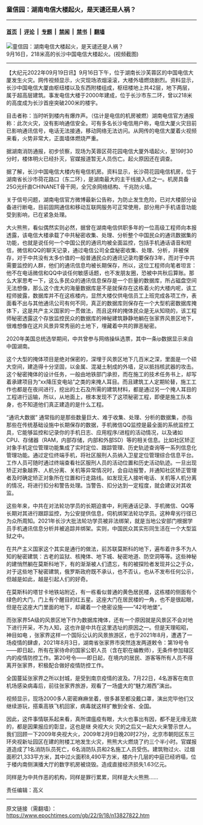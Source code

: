 ### 童信园：湖南电信大楼起火，是天谴还是人祸？

---

#### [首页](../../../..?n13827822) &nbsp;|&nbsp; [评论](../../../../../epoch-comment?n13827822) &nbsp;|&nbsp; [专题](../../../../../epoch-special?n13827822) &nbsp;|&nbsp; [禁闻](../../../../../epoch-news?n13827822) &nbsp;|&nbsp; [禁书](../../../../../books?n13827822) &nbsp;|&nbsp; [翻墙](https://github.com/gfw-breaker/nogfw/blob/master/README.md?n13827822)


<div><img alt="童信园：湖南电信大楼起火，是天谴还是人祸？" class="attachment-djy_600_400 size-djy_600_400 wp-post-image" src="https://i.epochtimes.com/assets/uploads/2022/09/id13826447-b601e87ecd62b3a50a699b4932df6113.jpg"/>
<div class="caption">
 9月16日，218米高的长沙中国电信大楼起火。(视频截图)
</div></div><hr/><div class="post_content" id="artbody" itemprop="articleBody">
 <!-- article content begin -->
 <p>
  【大纪元2022年09月19日讯】9月16日下午，位于湖南长沙芙蓉区的中国电信大厦发生火灾。网传视频显示，火灾现场浓烟滚滚，大楼外墙燃烧剧烈。资料显示，长沙中国电信大厦由枢纽楼以及东西附楼组成，枢纽楼地上共42层，地下两层，属于超高层建筑。事发电信大楼于2000年建成，位于长沙市东二环，曾以218米的高度成为长沙首座突破200米的楼宇。
 </p>
 <p>
  目击者称：当时听到楼内有爆炸声。（估计是电信的机房被燃）湖南电信官方通报称：此次火灾，没有影响通信安全。可有多名长沙电信用户称，电信大厦火灾目前已影响通讯信号，电话无法接通，移动网络无法访问。从网传的电信大厦着火视频来看，火势非常大，正面墙体燃烧严重。
 </p>
 <p>
  据湖南消防通报，初步侦察，现场为芙蓉区荷花园电信大厦外墙起火，至19时30分时，楼体明火已经扑灭，官媒报道暂无人员伤亡。起火原因还在调查。
 </p>
 <p>
  据了解，长沙中国电信大楼内有电信机房。资料显示，长沙荷花园电信机房，位于湖南省长沙市荷花路口（东二环），是湖南最大的主干线接入点之一。机房具备25G光纤直CHINANET骨干网，全冗余网络结构、千兆防火墙。
 </p>
 <p>
  关于信号问题，湖南电信官方微博最新公告称，为防止发生危险，已对大楼部分设备进行断电，目前固网通信和移动互联网服务可正常使用，部分用户手机语音功能受到影响，已在紧急处理。
 </p>
 <p>
  大火熊熊，看似偶然实则必然，据曾在湖南电信供职多年的一位高级工程师向本报透露，该电信大楼承载了中共秘密收集、处理、分析整个中国民众的通讯数据集的功能，也就是说任何一个中国公民的通讯均被全面监控，包括手机通话语音和短信，微信和QQ的聊天记录，通过电信公司全盘秘密收集、处理、分析，并被保存，对于中共没有太多价值的一般普通民众的通讯记录均要保存3年，而对于中共需要监控的人群，他们的通讯信息均被长期保存，所以，这位工程师向笔者坦言：他不在电话微信和QQ中谈任何敏感话题，也不发朋友圈，恐被中共秋后算账。那么大家思考一下，这么多民众的通讯信息保存是一个巨量的数据库，所占磁盘空间无法想像，那么这个庞大的海量数据库是不是就保存在这栋着火的大楼内呢，该工程师披露，数据库并不在这栋楼内，显然大楼仅供电信员工上班完成各项工作，表面看不出与其他通讯公司有何不同，真正的数据库则保存在一个大型机密数据库掩体下，这是共产主义国家的一贯做法，而且这样的掩体民众是无从知晓的，该工程师秘密透露这个存放监控民众的数据库的神秘建筑静静地躺在张家界风景区地下，很难想像在这片风景异常秀丽的土地下，埋藏着中共的罪恶秘密。
 </p>
 <p>
  2020年美国总统选举期间，中共曾参与网络操纵选票，其中一条ip数据显示来自中国湖南。
 </p>
 <p>
  这个大型的掩体项目是绝对保密的，深埋于风景区地下几百米之深，里面是一个硕大空间，建造得十分坚固，以金属、混凝土制成的外墙，足以抵挡核武器的攻击。这个秘密掩体的设计任务，一般由地铁部门承担，而在施工的技术任务书上，却写着承建项目为“xx降压变电站”之类的来掩人耳目。而且建筑工人定期轮替，施工工作也都是在夜间进行，挖出的土石及所需的建筑材料，都是通过另一个掩人耳目的工程进行运输，所以，从地面上，根本发现不了这项秘密工程，即便是施工队本身，也不知道他们真正建造的是什么工程。
 </p>
 <p>
  “通讯大数据” 通常指的是那些数量巨大、难于收集、处理、分析的数据集，亦指那些在传统基础设施中长期保存的数据，手机微信QQ监控是最全面的系统监控工具，它能够监控和记录你的手机日志、应用程序/进程的活动情况，以及诸如CPU、存储器（RAM，内部存储，内部和外部SD）等的相关信息。比如社区矫正对象手机定位管理功能集成了实时定位、跟踪管理、历史轨迹查询等一系列信息化管理功能。通过定位终端手机，将社区服刑人员纳入卫星定位管理综合信息平台。工作人员可随时通过终端查看社区服刑人员的活动位置和历史活动轨迹。一旦出现矫正对象越界、人机分离、关机等异常情况时，会自动报警，并通知社区矫正管理者及时确定矫正对象所在位置和行走路线。如发现无人接听电话、关机等人机分离的情况，将进行扣分和警告处理。当警告、扣分达到一定程度，就会建议对其收监。
 </p>
 <p>
  这些年来，中共在对法轮功学员的长期迫害中，利用通话记录、手机微信、QQ等长期对其进行跟踪监控，为公安提供信息，伺机绑架法轮功学员。这种卑劣行径已为众所周知。2021年长沙大批法轮功学员被非法绑架，就是当地公安部门根据学员手机通讯信息分析并被追踪并绑架。实则，中国民众其实形同生活在一个大型监狱之中。
 </p>
 <p>
  在共产主义国家这个其实是通行的做法，前苏联莫斯科的地下，遍布着许多不为人知的秘密建筑：古老的监狱、核掩体、地下城、秘密地道、防空洞等等。这些神秘的建悄然躺在莫斯科地下，有的渐渐被人们遗忘，有的被探险者发现并公之于众，对于这些地下秘密建筑，俄罗斯政府既不承认，也不否认，也从不发布任何公示，但越是如此，越是引起人们的好奇。
 </p>
 <p>
  在莫斯科的塔甘卡地铁站附近，有一栋看似普通的黄色居民楼，这栋楼的侧面有个绿色的大门，门上有个醒目的红五星。这座大门在居民楼的一角，也不是很起眼，但是在这座大门里面的地下，却藏着一个绝密设施——“42号地堡”。
 </p>
 <p>
  而张家界5A级的风景区地下作为数据库掩体，还有一个原因就是风景区不会对地下进行开采，不为人知，这也许是中共在这里选址的原因之一。但是天理昭昭，
  <ok href="https://www.epochtimes.com/gb/tag/%E7%A5%9E%E7%9B%AE%E5%A6%82%E7%94%B5.html">
   神目如电
  </ok>
  ，张家界这样一个国际公认的风景旅游区，也于2021年8月，遭遇了一场疫情的肆虐，2021年8月3日，湖南省张家界市突然连发两道敕令：第19号令——即日起，所有在家待命的国家公职人员（含在职在编教师），无条件参加辖区内的疫情防控工作。第20号令——即日起，在境内的居民、游客等所有人员不得离开张家界，积极配合做好疫情防控工作。
 </p>
 <p>
  全国蔓延张家界之所以封城，是受到南京疫情的波及。7月22日，4名游客在南京机场感染病毒后，前往张家界旅游，观看了一场盛大的“魅力湘西”演出。
 </p>
 <p>
  视频显示，现场2000多人密密麻麻坐着，很多甚至都没戴口罩，演出完毕他们又继续游玩，搭乘高铁飞机回家，病毒就这样扩散到全省、全国。
 </p>
 <p>
  因此，这件事情联系起来看，真所谓瘟疫有眼，大火也事出有因，都不是无缘无故的，都是因果报应的彰显，这也是继
  <ok href="https://www.epochtimes.com/gb/tag/%E5%A4%AE%E8%A7%86%E5%A4%A7%E7%81%AB.html">
   央视大火
  </ok>
  灾的之后又一起大火来警示世人。我们回顾一下2009年央视大火，2009年2月9日晚20时27分，北京市朝阳区东三环央视新址园区在建的附楼工地发生火灾，熊熊大火燃烧了约三个半小时。官媒报道造成了1名消防队员死亡，6名消防队员和2名施工人员受伤。建筑物过火、过烟面积21,333平方米，其中过火面积8,490平方米，楼内十几层的中庭已经坍塌，位于楼内南侧演播大厅的数字机房被烧毁。造成直接经济损失1.63亿元。
 </p>
 <p>
  同样是为中共作恶的机构，同样是罪行累累，同样是大火熊熊……
 </p>
 <p>
  责任编辑：高义
 </p>
 <!-- article content end -->
 <div id="below_article_ad">
 </div>
</div>


---

原文链接（需翻墙）：https://www.epochtimes.com/gb/22/9/18/n13827822.htm